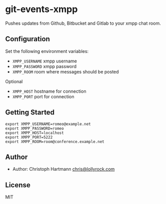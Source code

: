 # git-events-xmpp

Pushes updates from Github, Bitbucket and Gitlab to your xmpp chat room.

## Configuration

Set the following environment variables: 

 - `XMPP_USERNAME` xmpp username
 - `XMPP_PASSWORD` xmpp password
 - `XMPP_ROOM` room where messages should be posted

Optional

 - `XMPP_HOST` hostname for connection
 - `XMPP_PORT` port for connection

## Getting Started

    export XMPP_USERNAME=romeo@example.net
    export XMPP_PASSWORD=romeo
    export XMPP_HOST=localhost
    export XMPP_PORT=5222
    export XMPP_ROOM=room@conference.example.net

## Author

- Author: Christoph Hartmann <chris@lollyrock.com>

## License

MIT